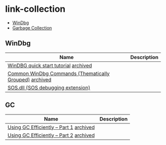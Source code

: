 # link-collection
* [WinDbg](#WinDbg)
* [Garbage Collection](#GC)

## WinDbg
| Name                                                                       | Description                                                                        |
|----------------------------------------------------------------------------|------------------------------------------------------------------------------------|
| [WinDBG quick start tutorial](https://codemachine.com/articles/windbg_quickstart.html) [archived](http://web.archive.org/web/20240324162937/https://codemachine.com/articles/windbg_quickstart.html)| |
| [Common WinDbg Commands (Thematically Grouped)](http://windbg.info/doc/1-common-cmds.html) [archived]()| |
| [SOS.dll (SOS debugging extension)](https://learn.microsoft.com/en-us/dotnet/framework/tools/sos-dll-sos-debugging-extension) | |


## GC
| Name                                                                       | Description                                                                        |
|----------------------------------------------------------------------------|------------------------------------------------------------------------------------|
| [Using GC Efficiently – Part 1](https://devblogs.microsoft.com/dotnet/using-gc-efficiently-part-1/) [archived](https://web.archive.org/web/20240620132331/https://devblogs.microsoft.com/dotnet/using-gc-efficiently-part-1/) | |
| [Using GC Efficiently – Part 2](https://devblogs.microsoft.com/dotnet/using-gc-efficiently-part-2/) [archived](https://web.archive.org/web/20240609085209/https://devblogs.microsoft.com/dotnet/using-gc-efficiently-part-2/) | |

